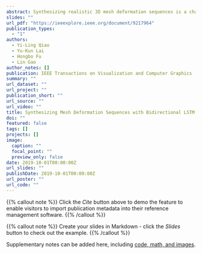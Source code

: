 ```yaml
---
abstract: Synthesizing realistic 3D mesh deformation sequences is a challenging but important task in computer animation. To achieve this, researchers have long been focusing on shape analysis to develop new interpolation and extrapolation techniques. However, such techniques have limited learning capabilities and therefore often produce unrealistic deformation. Although there are already networks defined on individual meshes, deep architectures that operate directly on mesh sequences with temporal information remain unexplored due to the following major barriers, irregular mesh connectivity, rich temporal information, and varied deformation. To address these issues, we utilize convolutional neural networks defined on triangular meshes along with a shape deformation representation to extract useful features, followed by long short-term memory (LSTM) that iteratively processes the features. To fully respect the bidirectional nature of actions, we propose a new share-weight bidirectional scheme to better synthesize deformations. An extensive evaluation shows that our approach outperforms existing methods in sequence generation, both qualitatively and quantitatively.
slides: ""
url_pdf: "https://ieeexplore.ieee.org/document/9217964"
publication_types:
  - "1"
authors:
  - Yi-Ling Qiao
  - Yu-Kun Lai
  - Hongbo Fu
  - Lin Gao
author_notes: []
publication: IEEE Transactions on Visualization and Computer Graphics
summary: ""
url_dataset: ""
url_project: ""
publication_short: ""
url_source: ""
url_video: ""
title: Synthesizing Mesh Deformation Sequences with Bidirectional LSTM
doi: ""
featured: false
tags: []
projects: []
image:
  caption: ""
  focal_point: ""
  preview_only: false
date: 2019-10-01T00:00:00Z
url_slides: ""
publishDate: 2019-10-01T00:00:00Z
url_poster: ""
url_code: ""
---
```


{{% callout note %}}
Click the *Cite* button above to demo the feature to enable visitors to import publication metadata into their reference management software.
{{% /callout %}}

{{% callout note %}}
Create your slides in Markdown - click the *Slides* button to check out the example.
{{% /callout %}}

Supplementary notes can be added here, including [code, math, and images](https://wowchemy.com/docs/writing-markdown-latex/).
